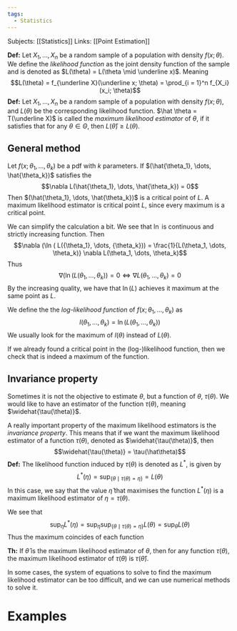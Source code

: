 ```yaml
---
tags:
  - Statistics
---
```

Subjects: [[Statistics]]
Links: [[Point Estimation]]

**Def:** Let $X_1, \dots, X_n$ be a random sample of a population with density $f(x; \theta)$. We define the *likelihood function* as the joint density function of the sample and is denoted as $L(\theta) = L(\theta \mid \underline x)$. Meaning $$L(\theta)  = f_{\underline X}(\underline x; \theta) = \prod_{i = 1}^n f_{X_i}(x_i; \theta)$$
**Def:** Let $X_1, \dots, X_n$ be a random sample of a population with density $f(x; \theta)$, and $L(\theta)$ be the corresponding likelihood function. $\hat \theta = T(\underline X)$ is called the *maximum likelihood estimator* of $\theta$, if it satisfies that for any $\theta \in \Theta$, then $L(\hat \theta) \ge L(\theta)$.

## General method

Let $f(x; \theta_1, \dots, \theta_k)$ be a pdf with $k$ parameters. If $(\hat{\theta_1}, \dots, \hat{\theta_k})$ satisfies the $$\nabla L(\hat{\theta_1}, \dots, \hat{\theta_k}) = 0$$
Then $(\hat{\theta_1}, \dots, \hat{\theta_k})$ is a critical point of $L$. A maximum likelihood estimator is critical point $L$, since every maximum is a critical point. 

We can simplify the calculation a bit. We see that $\ln$ is continuous and strictly increasing function. Then $$\nabla (\ln ( L({\theta_1}, \dots, {\theta_k})) =  \frac{1}{L(\theta_1, \dots, \theta_k)} \nabla L(\theta_1, \dots, \theta_k)$$
Thus $$\nabla (\ln ( L({\theta_1} , \dots, {\theta_k})) =  0 \iff  \nabla L(\theta_1, \dots, \theta_k) = 0$$
By the increasing quality, we have that $\ln(L)$ achieves it maximum at the same point as $L$. 

We define the the *log-likelihood function* of $f(x; \theta_1, \dots, \theta_k)$ as $$l(\theta_1, \dots, \theta_k) = \ln(L(\theta_1, \dots, \theta_k))$$We usually look for the maximum of $l(\theta)$ instead of $L(\theta)$. 

If we already found a critical point in the (log-)likelihood function, then we check that is indeed a maximum of the function. 

## Invariance property

Sometimes it is not the objective to estimate $\theta$, but a function of $\theta$, $\tau(\theta)$. We would like to have an estimator of the function $\tau(\theta)$, meaning $\widehat{\tau(\theta)}$.

A really important property of the maximum likelihood estimators is the *invariance property*. This means that if we want the maximum likelihood estimator of a function $\tau(\theta)$, denoted as $\widehat{\tau(\theta)}$, then $$\widehat{\tau(\theta)} = \tau(\hat\theta)$$
**Def:** The likelihood function induced by $\tau(\theta)$ is denoted as $L^*$, is given by $$L^*(\eta) = \sup_{\{\theta \mid \tau(\theta) = \eta\}} = L(\theta)$$
In this case, we say that the value $\hat \eta$ that maximises the function $L^*(\eta)$ is a maximum likelihood estimator of $\eta = \tau(\theta)$. 

We see that $$\sup_\eta L^* (\eta) = \sup_\eta \sup_{\{\theta \mid \tau(\theta)= \eta\}} L(\theta) = \sup_\theta L(\theta) $$
Thus the maximum coincides of each function

**Th:** If $\hat \theta$ is the maximum likelihood estimator of $\theta$, then for any function $\tau(\theta)$, the maximum likelihood estimator of $\tau(\theta)$ is $\tau(\hat \theta)$. 

In some cases, the system of equations to solve to find the maximum likelihood estimator can be too difficult, and we can use numerical methods to solve it. 

# Examples
